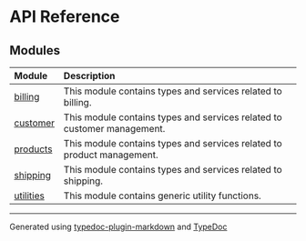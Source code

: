 # API Reference

## Modules

| Module | Description |
| :------ | :------ |
| [billing](billing/index.md) | This module contains types and services related to billing. |
| [customer](customer/index.md) | This module contains types and services related to customer management. |
| [products](products/index.md) | This module contains types and services related to product management. |
| [shipping](shipping/index.md) | This module contains types and services related to shipping. |
| [utilities](utilities/index.md) | This module contains generic utility functions. |

***

Generated using [typedoc-plugin-markdown](https://www.npmjs.com/package/typedoc-plugin-markdown) and [TypeDoc](https://typedoc.org/)
